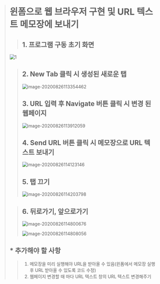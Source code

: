 > # 윈폼으로 웹 브라우저 구현 및 URL 텍스트 메모장에 보내기
>
> > 
> >
> > ## 1. 프로그램 구동 초기 화면
>
> ![1](https://user-images.githubusercontent.com/42930502/91250772-cb49aa00-e794-11ea-9831-ee0d215a71f7.png)
> >
> > ## 2. New Tab 클릭 시 생성된 새로운 탭
> >
> > ![image-20200826113354462](C:\Users\hancom\AppData\Roaming\Typora\typora-user-images\image-20200826113354462.png)
> >
> > 
> >
> > ## 3. URL 입력 후 Navigate 버튼 클릭 시 변경 된 웹페이지
> >
> > ![image-20200826113912059](C:\Users\hancom\AppData\Roaming\Typora\typora-user-images\image-20200826113912059.png)
> >
> > 
> >
> > ## 4. Send URL 버튼 클릭 시 메모장으로 URL 텍스트 보내기
> >
> > ![image-20200826114123146](C:\Users\hancom\AppData\Roaming\Typora\typora-user-images\image-20200826114123146.png)
> >
> > 
> >
> > ## 5. 탭 끄기
> >
> > ![image-20200826114203798](C:\Users\hancom\AppData\Roaming\Typora\typora-user-images\image-20200826114203798.png)
>
> > 
> >
> > ## 6. 뒤로가기, 앞으로가기
> >
> > ![image-20200826114800676](C:\Users\hancom\AppData\Roaming\Typora\typora-user-images\image-20200826114800676.png)
> >
> > ![image-20200826114808056](C:\Users\hancom\AppData\Roaming\Typora\typora-user-images\image-20200826114808056.png)
> >
> > 
>
> ## * 추가해야 할 사항
>
> > 1. 메모장을 미리 실행해야 URL을 받아올 수 있음(윈폼에서 메모장 실행 후 URL 받아올 수 있도록 코드 수정)
> > 2. 웹페이지 변경할 때 마다 URL 텍스트 창의 URL 텍스트 변경해주기

